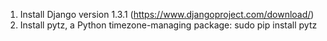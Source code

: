1. Install Django version 1.3.1 (https://www.djangoproject.com/download/)
2. Install pytz, a Python timezone-managing package:
    sudo pip install pytz
